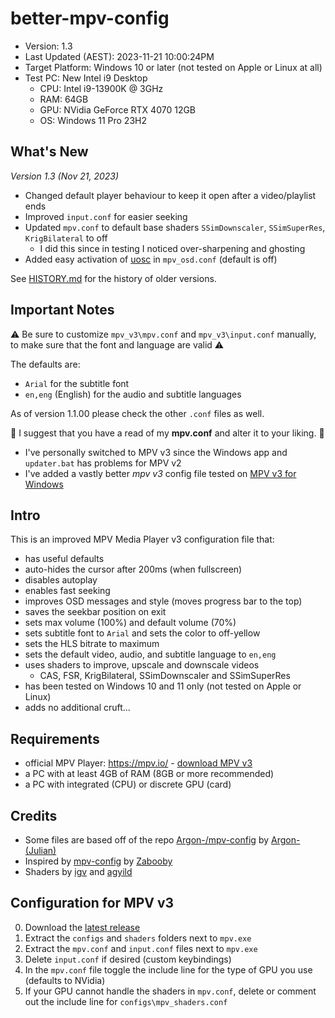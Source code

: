 # better-mpv-config

- Version: 1.3
- Last Updated (AEST): 2023-11-21 10:00:24PM
- Target Platform: Windows 10 or later (not tested on Apple or Linux at all)
- Test PC: New Intel i9 Desktop
    - CPU: Intel i9-13900K @ 3GHz
    - RAM: 64GB
    - GPU: NVidia GeForce RTX 4070 12GB
    - OS: Windows 11 Pro 23H2

## What's New

_Version 1.3 (Nov 21, 2023)_
- Changed default player behaviour to keep it open after a video/playlist ends
- Improved `input.conf` for easier seeking
- Updated `mpv.conf` to default base shaders `SSimDownscaler`, `SSimSuperRes`, `KrigBilateral` to off
    - I did this since in testing I noticed over-sharpening and ghosting
- Added easy activation of [uosc](https://github.com/tomasklaen/uosc) in `mpv_osd.conf` (default is off)

See [HISTORY.md](HISTORY.md) for the history of older versions.

## Important Notes

⚠️ Be sure to customize `mpv_v3\mpv.conf` and `mpv_v3\input.conf` manually,
to make sure that the font and language are valid ⚠️

The defaults are:

- `Arial` for the subtitle font
- `en,eng` (English) for the audio and subtitle languages

As of version 1.1.00 please check the other `.conf` files as well.

📝 I suggest that you have a read of my __mpv.conf__ and alter it to your liking. 📝

- I've personally switched to MPV v3 since the Windows app and `updater.bat` has problems for MPV v2
- I've added a vastly better _mpv v3_ config file tested on [MPV v3 for Windows](https://sourceforge.net/projects/mpv-player-windows/files/64bit-v3/)

## Intro

This is an improved MPV Media Player v3 configuration file that:

- has useful defaults
- auto-hides the cursor after 200ms (when fullscreen)
- disables autoplay
- enables fast seeking
- improves OSD messages and style (moves progress bar to the top)
- saves the seekbar position on exit
- sets max volume (100%) and default volume (70%)
- sets subtitle font to `Arial` and sets the color to off-yellow
- sets the HLS bitrate to maximum
- sets the default video, audio, and subtitle language to `en,eng`
- uses shaders to improve, upscale and downscale videos
    - CAS, FSR, KrigBilateral, SSimDownscaler and SSimSuperRes
- has been tested on Windows 10 and 11 only (not tested on Apple or Linux)
- adds no additional cruft...

## Requirements

* official MPV Player: https://mpv.io/ - [download MPV v3](https://sourceforge.net/projects/mpv-player-windows/files/64bit-v3/)
* a PC with at least 4GB of RAM (8GB or more recommended)
* a PC with integrated (CPU) or discrete GPU (card)

## Credits

* Some files are based off of the repo [Argon-/mpv-config](https://github.com/Argon-/mpv-config) by [Argon- (Julian)](https://github.com/Argon-)
* Inspired by [mpv-config](https://github.com/Zabooby/mpv-config) by [Zabooby](https://github.com/Zabooby)
* Shaders by [igv](https://gist.github.com/igv) and [agyild](https://gist.github.com/agyild/)

## Configuration for MPV v3

0. Download the [latest release](https://github.com/hl2guide/better-mpv-config/releases)
1. Extract the `configs` and `shaders` folders next to `mpv.exe`
2. Extract the `mpv.conf` and `input.conf` files next to `mpv.exe`
3. Delete `input.conf` if desired (custom keybindings)
4. In the `mpv.conf` file toggle the include line for the type of GPU you use (defaults to NVidia)
5. If your GPU cannot handle the shaders in `mpv.conf`, delete or comment out the include line for `configs\mpv_shaders.conf`
